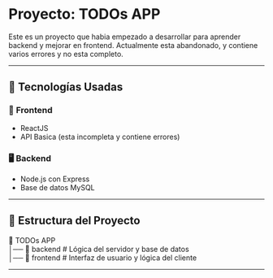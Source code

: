 # Proyecto: TODOs APP

Este es un proyecto que habia empezado a desarrollar para aprender backend y mejorar en frontend.
Actualmente esta abandonado, y contiene varios errores y no esta completo.

---

## 🚀 Tecnologías Usadas

### 📌 **Frontend**
- ReactJS
- API Basica (esta incompleta y contiene errores)

### 🖥️ **Backend**
- Node.js con Express
- Base de datos MySQL

---

## 📂 Estructura del Proyecto  
📁 TODOs APP <br>
│── 📁 backend # Lógica del servidor y base de datos <br>
│── 📁 frontend # Interfaz de usuario y lógica del cliente <br>

---
